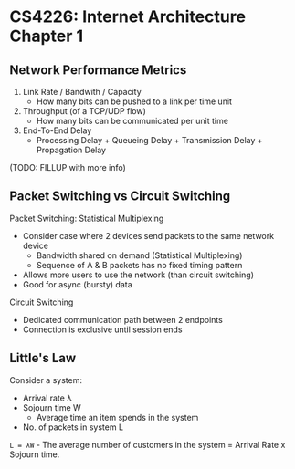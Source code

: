 # CS4226: Internet Architecture Chapter 1

## Network Performance Metrics

1. Link Rate / Bandwith / Capacity
    - How many bits can be pushed to a link per time unit
2. Throughput (of a TCP/UDP flow)
    - How many bits can be communicated per unit time
3. End-To-End Delay
    - Processing Delay + Queueing Delay + Transmission Delay + Propagation Delay

(TODO: FILLUP with more info)

## Packet Switching vs Circuit Switching

Packet Switching: Statistical Multiplexing
- Consider case where 2 devices send packets to the same network device
    - Bandwidth shared on demand (Statistical Multiplexing)
    - Sequence of A & B packets has no fixed timing pattern
- Allows more users to use the network (than circuit switching)
- Good for async (bursty) data

Circuit Switching
- Dedicated communication path between 2 endpoints
- Connection is exclusive until session ends

## Little's Law

Consider a system:
- Arrival rate λ
- Sojourn time W
    - Average time an item spends in the system
- No. of packets in system L

`L = λW` - The average number of customers in the system = Arrival Rate x Sojourn time.